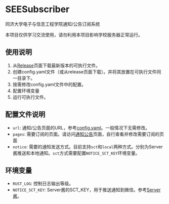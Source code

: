 # SEESubscriber

同济大学电子与信息工程学院通知/公告订阅系统

本项目仅供学习交流使用，请勿利用本项目影响学校服务器正常运行。

## 使用说明

1. 从[Release](https://github.com/Hell-Tractor/SEESubscriber/releases)页面下载最新版本的可执行文件。
2. 创建config.yaml文件（或从release页面下载）。并将其放置在可执行文件同一目录下。
3. 按需修改config.yaml文件中的配置。
4. 配置环境变量
5. 运行可执行文件。

## 配置文件说明

- `url`: 通知/公告页面的URL，参考[config.yaml](config.yaml)。一般情况下无需修改。
- `pages`: 需要订阅的页面。请访问[通知公告](http://see.tongji.edu.cn/notice)页面，自行查看并修改需要订阅的页面
- `notice`: 需要的通知发送方式。目前支持`sct`和`local`两种方式。分别为Server酱推送和本地通知。`sct`方式需要配置`NOTICE_SCT_KEY`环境变量。

## 环境变量

- `RUST_LOG`: 控制日志输出等级。
- `NOTICE_SCT_KEY`: Server酱的SCT_KEY，用于推送通知到微信。参考[Server酱](https://sct.ftqq.com/)。